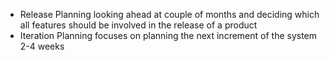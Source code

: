- Release Planning
	  looking ahead at couple of months and deciding which all features should be involved in the release of a product
- Iteration Planning
	  focuses on planning the next increment of the system 2-4 weeks

